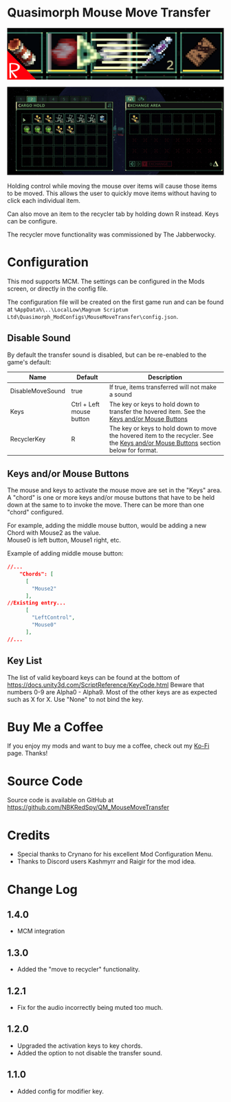 # Quasimorph Mouse Move Transfer

![thumbnail icon](media/thumbnail.png)

![Move demo](media/MoveDemo.gif)

Holding control while moving the mouse over items will cause those items to be moved.
This allows the user to quickly move items without having to click each individual item.

Can also move an item to the recycler tab by holding down R instead.
Keys can be configure.

The recycler move functionality was commissioned by The Jabberwocky.

# Configuration
This mod supports MCM. The settings can be configured in the Mods screen, or directly in the config file.

The configuration file will be created on the first game run and can be found at `%AppData%\..\LocalLow\Magnum Scriptum Ltd\Quasimorph_ModConfigs\MouseMoveTransfer\config.json`.

## Disable Sound
By default the transfer sound is disabled, but can be re-enabled to the game's default:


|Name|Default|Description|
|--|--|--|
|DisableMoveSound|true|If true, items transferred will not make a sound|
|Keys|Ctrl + Left mouse button|The key or keys to hold down to transfer the hovered item. See the [Keys and/or Mouse Buttons](#keys-andor-mouse-buttons) 
|RecyclerKey|R|The key or keys to hold down to move the hovered item to the recycler. See the [Keys and/or Mouse Buttons](#keys-andor-mouse-buttons) section below for format.|

## Keys and/or Mouse Buttons

The mouse and keys to activate the mouse move are set in the "Keys" area.
A "chord" is one or more keys and/or mouse buttons that have to be held down at the same to to invoke the move.
There can be more than one "chord" configured.

For example, adding the middle mouse button, would be adding a new Chord with Mouse2 as the value.  
Mouse0 is left button, Mouse1 right, etc.

Example of adding middle mouse button:
```json
//...
    "Chords": [
      [
        "Mouse2"
      ],
//Existing entry...
      [
        "LeftControl",
        "Mouse0"
      ],
//...
```

## Key List
The list of valid keyboard keys can be found  at the bottom of https://docs.unity3d.com/ScriptReference/KeyCode.html
Beware that numbers 0-9 are Alpha0 - Alpha9.  Most of the other keys are as expected such as X for X.
Use "None" to not bind the key.


# Buy Me a Coffee
If you enjoy my mods and want to buy me a coffee, check out my [Ko-Fi](https://ko-fi.com/nbkredspy71915) page.
Thanks!

# Source Code
Source code is available on GitHub at https://github.com/NBKRedSpy/QM_MouseMoveTransfer

# Credits
* Special thanks to Crynano for his excellent Mod Configuration Menu. 
* Thanks to Discord users Kashmyrr and Raigir for the mod idea.

# Change Log
## 1.4.0
* MCM integration

## 1.3.0
* Added the "move to recycler" functionality.

## 1.2.1
* Fix for the audio incorrectly being muted too much.

## 1.2.0
* Upgraded the activation keys to key chords.
* Added the option to not disable the transfer sound.

## 1.1.0
* Added config for modifier key.
